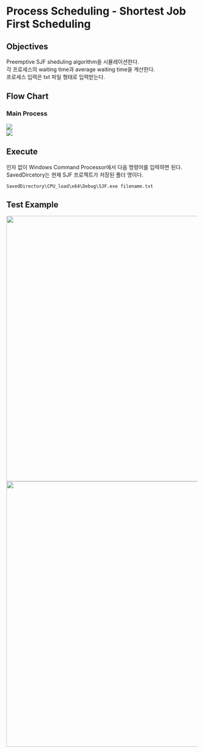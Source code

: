 
# Process Scheduling - Shortest Job First Scheduling

## Objectives

Preemptive SJF sheduling algorithm을 시뮬레이션한다.  
각 프로세스의 waiting time과 average waiting time을 계산한다.  
프로세스 입력은 txt 파일 형태로 입력받는다.  

## Flow Chart

### Main Process

<div>
<img src="https://github.com/yuchem2/OperatingSystem/assets/101711808/f97f61fe-cf26-4a7a-8645-0d919994880b"> <br> <img src="https://github.com/yuchem2/OperatingSystem/assets/101711808/c53118bb-0da4-4661-a357-282b0f2ca02e">
</div>


## Execute

인자 없이 Windows Command Processor에서 다음 명령어를 입력하면 된다. SavedDircetory는 현재 SJF 프로젝트가 저장된 폴더 명이다. 
```
SavedDirectory\CPU_load\x64\Debug\SJF.exe filename.txt
```

## Test Example 

<img src="https://github.com/yuchem2/OperatingSystem/assets/101711808/d84a0688-a50e-4f87-af40-57cf61a8fc0f" width=700>
<img src="https://github.com/yuchem2/OperatingSystem/assets/101711808/38562645-eed9-4b8f-91f0-5ac95f3cced6" width=700>



